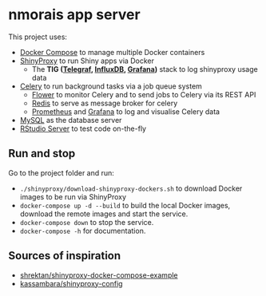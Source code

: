 # nmorais app server

This project uses:
- [Docker Compose][] to manage multiple Docker containers
- [ShinyProxy][] to run Shiny apps via Docker
  - The **TIG ([Telegraf][], [InfluxDB][], [Grafana][])** stack to log
  shinyproxy usage data
- [Celery][] to run background tasks via a job queue system
  - [Flower][] to monitor Celery and to send jobs to Celery via its REST API
  - [Redis][] to serve as message broker for celery
  - [Prometheus][] and [Grafana][] to log and visualise Celery data
- [MySQL][] as the database server
- [RStudio Server][] to test code on-the-fly

[Docker Compose]: https://docs.docker.com/compose/
[ShinyProxy]: https://shinyproxy.io
[InfluxDB]: https://www.influxdata.com
[Telegraf]: https://www.influxdata.com/time-series-platform/telegraf/
[Grafana]: https://grafana.com
[Celery]: https://docs.celeryproject.org/
[Flower]: https://flower.readthedocs.io/en/latest/
[Redis]: https://redis.io
[Prometheus]: https://prometheus.io
[MySQL]: https://www.mysql.com
[RStudio Server]: https://www.rstudio.com/products/rstudio/

## Run and stop

Go to the project folder and run:

- `./shinyproxy/download-shinyproxy-dockers.sh` to download Docker images
to be run via ShinyProxy
- `docker-compose up -d --build` to build the local Docker images,
download the remote images and start the service.
- `docker-compose down` to stop the service.
- `docker-compose -h` for documentation.

## Sources of inspiration

- [shrektan/shinyproxy-docker-compose-example][shrektan]
- [kassambara/shinyproxy-config][kassambra]

[shrektan]: https://github.com/shrektan/shinyproxy-docker-compose-example
[kassambra]: https://github.com/kassambara/shinyproxy-config
